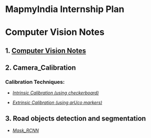 # MapmyIndia Internship Plan
# Computer Vision Notes

## 1. [Computer Vision Notes](codes/Camera%20Calibration/README.md)

## 2. Camera_Calibration

   ### Calibration Techniques:

  * [*Intrinsic Calibration (using checkerboard)*](codes/Camera%20Calibration/Checkerboard/README.md)

  * [*Extrinsic Calibration (using arUco markers)*](codes/Camera%20Calibration/Aruco/README.md)

## 3. Road objects detection and segmentation
* [*Mask_RCNN*](codes/Mask_RCNN/README.md)
